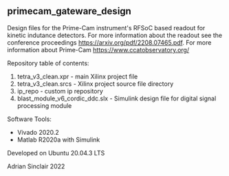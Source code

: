 ## primecam_gateware_design
Design files for the Prime-Cam instrument's RFSoC based readout for kinetic indutance detectors. For more information about the readout see the conference proceedings https://arxiv.org/pdf/2208.07465.pdf. For more information about Prime-Cam https://www.ccatobservatory.org/

Repository table of contents:
1. tetra_v3_clean.xpr - main Xilinx project file 
2. tetra_v3_clean.srcs - Xilinx project source file directory
3. ip_repo - custom ip repository  
4. blast_module_v6_cordic_ddc.slx - Simulink design file for digital signal processing module  

Software Tools:
- Vivado 2020.2
- Matlab R2020a with Simulink

Developed on Ubuntu 20.04.3 LTS

Adrian Sinclair 2022
